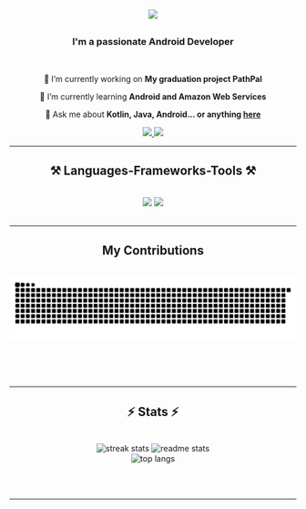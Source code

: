 <h1 align="center">
    <img src="https://readme-typing-svg.herokuapp.com/?font=Righteous&size=35&center=true&vCenter=true&width=500&height=70&duration=4000&lines=Hi+There!+👋;+I'm+Baha+Kuzudişli!;" />
</h1>

<h3 align="center">I'm a passionate Android Developer</h3>

<br/>

<div align="center">
 
 🔭 I’m currently working on **My graduation project PathPal**
 
 🌱 I’m currently learning **Android and Amazon Web Services**

💬 Ask me about **Kotlin, Java, Android... or anything [here](mailto:baha71434@gmail.com)**


 </div>
 
<div align="center"> 
  <a href="mailto:baha71434@gmail.com">
    <img src="https://img.shields.io/badge/Gmail-333333?style=for-the-badge&logo=gmail&logoColor=red" />
  </a>
  <a href="http://www.linkedin.com/in/baha-kuzudisli" target="_blank">
    <img src="https://img.shields.io/badge/LinkedIn-0077B5?style=for-the-badge&logo=linkedin&logoColor=white" target="_blank" />
  </a>
</div>

 <hr/>
 
<h2 align="center">⚒️ Languages-Frameworks-Tools ⚒️</h2>
<br/>
<div align="center">
    <img src="https://skillicons.dev/icons?i=kotlin,java,git,github,gitlab,androidstudio,aws" />
    <img src="https://skillicons.dev/icons?i=firebase,sqlite,figma,unity,seesharp" /><br>
</div>

<br/>
<hr/>

<div align="center">
  <h2> My Contributions </h2>
  <br>
  <img alt="snake eating my contributions" src="https://raw.githubusercontent.com/bahakuzudisli/bahakuzudisli/output/github-contribution-grid-snake.svg" />
  
  <br/><br/><br/>
</div>

<hr/>

<h2 align="center">⚡ Stats ⚡</h2>
<br>
<div align=center>
  <img width=390 src="https://streak-stats.demolab.com/?user=bahakuzudisli&count_private=true&theme=react&border_radius=10" alt="streak stats"/>
  <img width=390 src="https://github-readme-stats.vercel.app/api?username=bahakuzudisli&count_private=true&show_icons=true&theme=react&rank_icon=github&border_radius=10" alt="readme stats" />
  <br/>
  <img width=325 align="center" src="https://github-readme-stats.vercel.app/api/top-langs/?username=bahakuzudisli&hide=HTML&langs_count=8&layout=compact&theme=react&border_radius=10&size_weight=0.5&count_weight=0.5&exclude_repo=github-readme-stats" alt="top langs" />
</div>

<br/><br/>

<hr/>

